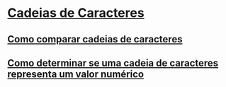 # [Cadeias de Caracteres](index.md)
## [Como comparar cadeias de caracteres](how-to-compare-strings.md)
## [Como determinar se uma cadeia de caracteres representa um valor numérico](how-to-determine-whether-a-string-represents-a-numeric-value.md)

